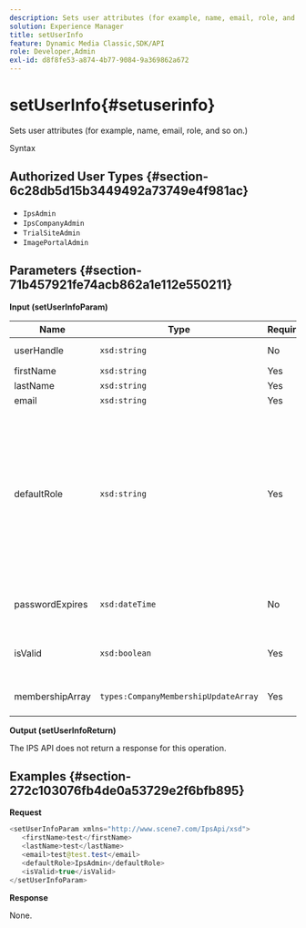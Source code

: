 ```yaml
---
description: Sets user attributes (for example, name, email, role, and so on.)
solution: Experience Manager
title: setUserInfo
feature: Dynamic Media Classic,SDK/API
role: Developer,Admin
exl-id: d8f8fe53-a874-4b77-9084-9a369862a672
---
```

# setUserInfo{#setuserinfo}

Sets user attributes (for example, name, email, role, and so on.)

 Syntax 

## Authorized User Types {#section-6c28db5d15b3449492a73749e4f981ac}

* `IpsAdmin` 
* `IpsCompanyAdmin` 
* `TrialSiteAdmin` 
* `ImagePortalAdmin`

## Parameters {#section-71b457921fe74acb862a1e112e550211}

**Input (setUserInfoParam)** 

|  Name  | Type  | Required  | Description  |
|---|---|---|---|
|  userHandle  | `xsd:string`  | No  | User handle.  |
|  firstName  | `xsd:string`  | Yes  | First name.  |
|  lastName  | `xsd:string`  | Yes  | Last name.  |
|  email  | `xsd:string`  | Yes  | User email.  |
|  defaultRole  | `xsd:string`  | Yes  |Sets the role for a user in each company they belong to. Note, however, the `IpsAdmin` role overrides other per-company settings.  |
|  passwordExpires  | `xsd:dateTime`  | No  | Set's password expiration date.  |
|  isValid  | `xsd:boolean`  | Yes  | Determines if user is a valid IPS user.  |
|  membershipArray  | `types:CompanyMembershipUpdateArray`  | Yes  | An array of company handles.  |

**Output (setUserInfoReturn)**

The IPS API does not return a response for this operation.

## Examples {#section-272c103076fb4de0a53729e2f6bfb895}

**Request** 

```java
<setUserInfoParam xmlns="http://www.scene7.com/IpsApi/xsd">
   <firstName>test</firstName>
   <lastName>test</lastName>
   <email>test@test.test</email>
   <defaultRole>IpsAdmin</defaultRole>
   <isValid>true</isValid>
</setUserInfoParam>
```

**Response**

None.
